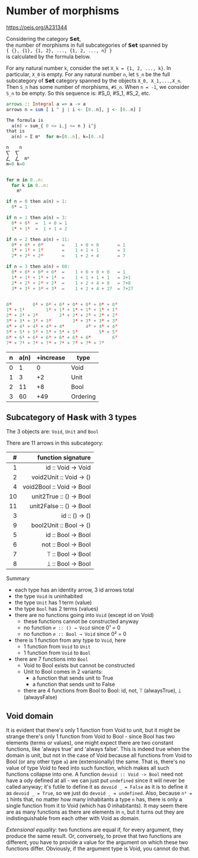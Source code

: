 # Number of morphisms

https://oeis.org/A231344

Considering the category 𝗦𝗲𝘁,   
the number of morphisms in full subcategories of 𝗦𝗲𝘁 spanned by    
`{ {}, {1}, {1, 2}, ..., {1, 2, ..., n} }`   
is calculated by the formula below.

For any natural number `k`, consider the set `X_k = {1, 2, ..., k}`.
In particular, `X_0` is empty. 
For any natural number `n`, 
let `S_n` be the full subcategory 
of 𝗦𝗲𝘁 category spanned by the objects `X_0, X_1,...,X_n`. 
Then `S_n` has some number of morphisms, `#S_n`. 
When `n = -1`, we consider `S_n` to be empty. 
So this sequence is: #S_0, #S_1, #S_2, etc. 

```hs
arrows :: Integral a => a -> a
arrows n = sum [ i ^ j | i <- [0..n], j <- [0..n] ]
```

```js
The formula is
  a(n) = sum_{ 0 <= i,j <= n } i^j
that is
  a(n) = Σ mᵏ  for m=[0..n], k=[0..n]

n    n
⎲  ⎲
⎳  ⎳  mᵏ
m=0 k=0


for m in 0..n:
  for k in 0..n:
    mᵏ

if n = 0 then a(n) = 1:
  0⁰ = 1

if n = 1 then a(n) = 3:
  0⁰ + 0¹  =  1 + 0 = 1
  1⁰ + 1¹  =  1 + 1 = 2

if n = 2 then a(n) = 11:
  0⁰ + 0¹ + 0²       =    1 + 0 + 0       = 1
  1⁰ + 1¹ + 1²       =    1 + 1 + 1       = 3
  2⁰ + 2¹ + 2²       =    1 + 2 + 4       = 7

if n = 3 then a(n) = 60:
  0⁰ + 0¹ + 0² + 0³  =    1 + 0 + 0 + 0   = 1
  1⁰ + 1¹ + 1² + 1³  =    1 + 1 + 1 + 1   = 3+1
  2⁰ + 2¹ + 2² + 2³  =    1 + 2 + 4 + 8   = 7+8
  3⁰ + 3¹ + 3² + 3³  =    1 + 2 + 4 + 27  = 7+27


0⁰        0¹ + 0² + 0³ + 0⁴ + 0⁵ + 0⁶ + 0⁷
1⁰ + 1¹        1² + 1³ + 1⁴ + 1⁵ + 1⁶ + 1⁷
2⁰ + 2¹ + 2²        2³ + 2⁴ + 2⁵ + 2⁶ + 2⁷
3⁰ + 3¹ + 3² + 3³        3⁴ + 3⁵ + 3⁶ + 3⁷
4⁰ + 4¹ + 4² + 4³ + 4⁴        4⁵ + 4⁶ + 4⁷
5⁰ + 5¹ + 5² + 5³ + 5⁴ + 5⁵        5⁶ + 5⁷
6⁰ + 6¹ + 6² + 6³ + 6⁴ + 6⁵ + 6⁶        6⁷
7⁰ + 7¹ + 7² + 7³ + 7⁴ + 7⁵ + 7⁶ + 7⁷
```


n | a(n) | +increase | type
--|------|-----------|---------
0 |    1 |         0 | Void
1 |    3 |        +2 | Unit
2 |   11 |        +8 | Bool
3 |   60 |       +49 | Ordering



## Subcategory of 𝗛𝗮𝘀𝗸 with 3 types

The 3 objects are: `Void`, `Unit` and `Bool`

There are 11 arrows in this subcategory:

|  # |  function signature        |
|---:|---------------------------:|
|  1 |         id :: Void → Void  |
|  2 |  void2Unit :: Void → ()    |
|  4 |  void2Bool :: Void → Bool  |
| 10 |  unit2True :: ()   → Bool  |
| 11 | unit2False :: ()   → Bool  |
|  3 |         id :: ()   → ()    |
|  9 |  bool2Unit :: Bool → ()    |
|  5 |         id :: Bool → Bool  |
|  6 |        not :: Bool → Bool  |
|  7 |          ⟙ :: Bool → Bool  |
|  8 |          ⟘ :: Bool → Bool  |


Summary
- each type has an identity arrow, 3 id arrows total
- the type `Void` is uninhabited
- the type `Unit` has 1 term (value)
- the type `Bool` has 2 terms (values)
- there are no functions going into `Void` (except id on Void)
  - these functions cannot be constructed anyway
  - no function `∅ :: () → Void`   since 0¹ = 0
  - no function `∅ :: Bool → Void` since 0² = 0
- there is 1 function from any type to `Void`,  here
  - 1 function from `Void` to `Unit`
  - 1 function from `Void` to `Bool`
- there are 7 functions into `Bool`
  - Void to Bool exists but cannot be constructed
  - Unit to Bool comes in 2 variants:
    - a function that sends unit to True
    - a function that sends unit to False
  - there are 4 functions from Bool to Bool: 
    id, not, ⟙ (alwaysTrue), ⟘ (alwaysFalse)


## Void domain

It is evident that there's only 1 function from Void to unit, but it might be strange there's only 1 function from Void to Bool - since Bool has two elements (terms or values), one might expect there are two constant functions, like 'always true' and 'always false'. This is indeed true when the domain is unit, but not in the case of Void because all functions from Void to Bool (or any other type `a`) are (extensionally) the same. That is, there's no value of type Void to feed into such function, which makes all such functions collapse into one. A function `devoid :: Void -> Bool` need not have a ody defined at all - we can just put `undefined` since it will never be called anyway; it's futile to define it as `devoid _ = False` as it is to define it as `devoid _ = True`, so we just do `devoid _ = undefined`. Also, because `n⁰ = 1` hints that, no matter how many inhabitants a type `n` has, there is only a single function from it to Void (which has 0 inhabitants). It may seem there are as many functions as there are elements in `n`, but it turns out they are indistinguishable from each other with Void as domain.

*Extensional equality*: two functions are equal if, for every argument, they produce the same result. Or, conversely, to prove that two functions are different, you have to provide a value for the argument on which these two functions differ. Obviously, if the argument type is Void, you cannot do that.
